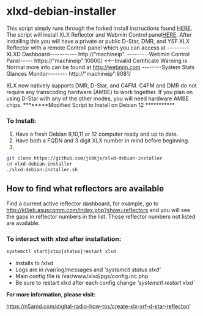 # xlxd-debian-installer
This script simply runs through the forked install instructions found [HERE](https://github.com/jsbkje/xlxd). 
The script will install XLX Reflector and Webmin Control panel[HERE](https://github.com/webmin/webmin). 
After installing this you will have a private or public D-Star, DMR, and YSF XLX Reflector with a remote Controll panel which you can access at 
---------XLXD Dashboard-----------
http://"machineip".
---------Webmin Control Panel-----
https://"machineip":10000/ <<--Invalid Certificate Warning is Normal more info can be found at http://webmin.com
--------System Stats Glances Monitor--------
http://"machineip":8081/

XLX now natively supports DMR, D-Star, and C4FM. C4FM and DMR do not require any transcoding hardware (AMBE) to work together. If you plan on using D-Star with any of the other modes, you will need hardware AMBE chips.
********Modified Script to Install on Debian 12 ***********

### To Install:
1. Have a fresh Debian 9,10,11 or 12 computer ready and up to date.
2. Have both a FQDN and 3 digit XLX number in mind before beginning.
3. 
```sh
git clone https://github.com/jsbkje/xlxd-debian-installer
cd xlxd-debian-installer
./xlxd-debian-installer.sh
```
## How to find what reflectors are available
Find a current active reflector dashboard, for example, go to http://k0jeb.asuscomm.com/index.php?show=reflectors and you will see the gaps in reflector numbers in the list. Those reflector numbers not listed are available. 

### To interact with xlxd after installation:
```sh
systemctl start|stop|status|restart xlxd
```
 - Installs to /xlxd
 - Logs are in /var/log/messages and *'systemctl status xlxd'*
 - Main config file is /var/www/xlxd/pgs/config.inc.php
 - Be sure to restart xlxd after each config change *'systemctl restart xlxd'*

**For more information, please visit:**

https://n5amd.com/digital-radio-how-tos/create-xlx-xrf-d-star-reflector/
